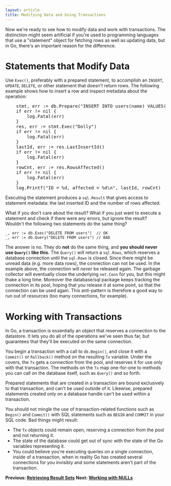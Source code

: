 ```yaml
---
layout: article
title: Modifying Data and Using Transactions
---
```


Now we're ready to see how to modify data and work with transactions. The
distinction might seem artificial if you're used to programming languages that
use a "statement" object for fetching rows as well as updating data, but in Go,
there's an important reason for the difference.

Statements that Modify Data
===========================

Use `Exec()`, preferably with a prepared statement, to accomplish an `INSERT`,
`UPDATE`, `DELETE`, or other statement that doesn't return rows. The following
example shows how to insert a row and inspect metadata about the operation:

<pre class="prettyprint lang-go">
	stmt, err := db.Prepare("INSERT INTO users(name) VALUES(?)")
	if err != nil {
		log.Fatal(err)
	}
	res, err := stmt.Exec("Dolly")
	if err != nil {
		log.Fatal(err)
	}
	lastId, err := res.LastInsertId()
	if err != nil {
		log.Fatal(err)
	}
	rowCnt, err := res.RowsAffected()
	if err != nil {
		log.Fatal(err)
	}
	log.Printf("ID = %d, affected = %d\n", lastId, rowCnt)
</pre>

Executing the statement produces a `sql.Result` that gives access to statement
metadata: the last inserted ID and the number of rows affected.

What if you don't care about the result? What if you just want to execute a
statement and check if there were any errors, but ignore the result? Wouldn't
the following two statements do the same thing?

	_, err := db.Exec("DELETE FROM users")  // OK
	_, err := db.Query("DELETE FROM users") // BAD

The answer is no. They do **not** do the same thing, and **you should never use
`Query()` like this.** The `Query()` will return a `sql.Rows`, which reserves a
database connection until the `sql.Rows` is closed.
Since there might be unread data (e.g. more data rows), the connection can not
be used. In the example above, the connection will *never* be released again.
The garbage collector will eventually close the underlying `net.Conn` for you,
but this might thake a long time. Moreover the database/sql package keeps
tracking the connection in its pool, hoping that you release it at some point,
so that the connection can be used again.
This anti-pattern is therefore a good way to run out of resources (too many
connections, for example).

Working with Transactions
=========================

In Go, a transaction is essentially an object that reserves a connection to the
datastore. It lets you do all of the operations we've seen thus far, but
guarantees that they'll be executed on the same connection.

You begin a transaction with a call to `db.Begin()`, and close it with a
`Commit()` or `Rollback()` method on the resulting `Tx` variable. Under the
covers, the `Tx` gets a connection from the pool, and reserves it for use only
with that transaction. The methods on the `Tx` map one-for-one to methods you
can call on the database itself, such as `Query()` and so forth.

Prepared statements that are created in a transaction are bound exclusively to
that transaction, and can't be used outside of it. Likewise, prepared statements
created only on a database handle can't be used within a transaction.

You should not mingle the use of transaction-related functions such as `Begin()`
and `Commit()` with SQL statements such as `BEGIN` and `COMMIT` in your SQL
code. Bad things might result:

* The `Tx` objects could remain open, reserving a connection from the pool and not returning it.
* The state of the database could get out of sync with the state of the Go variables representing it.
* You could believe you're executing queries on a single connection, inside of a transaction, when in reality Go has created several connections for you invisibly and some statements aren't part of the transaction.

**Previous: [Retrieving Result Sets](retrieving.html)**
**Next: [Working with NULLs](nulls.html)**
